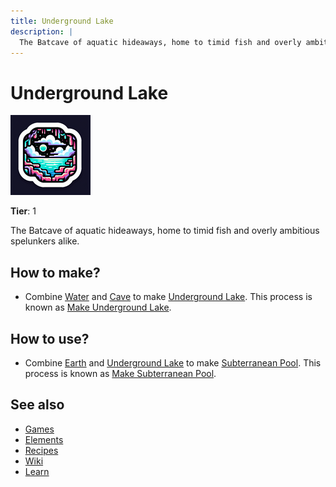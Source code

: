```yaml
---
title: Underground Lake
description: |
  The Batcave of aquatic hideaways, home to timid fish and overly ambitious spelunkers alike.
---
```

# Underground Lake

![](../images/item.undergroundlake.png)

**Tier**: 1

The Batcave of aquatic hideaways, home to timid fish and overly ambitious spelunkers alike.

## How to make?

* Combine [Water](/wiki/elements/water) and [Cave](/wiki/elements/cave) to make [Underground Lake](/wiki/elements/underground-lake). This process is known as [Make Underground Lake](/wiki/recipes/make-underground-lake).

## How to use?

* Combine [Earth](/wiki/elements/earth) and [Underground Lake](/wiki/elements/underground-lake) to make [Subterranean Pool](/wiki/elements/subterranean-pool). This process is known as [Make Subterranean Pool](/wiki/recipes/make-subterranean-pool).

## See also

* [Games](/wiki/games)
* [Elements](/wiki/elements)
* [Recipes](/wiki/recipes)
* [Wiki](/wiki/index)
* [Learn](/learn/index)